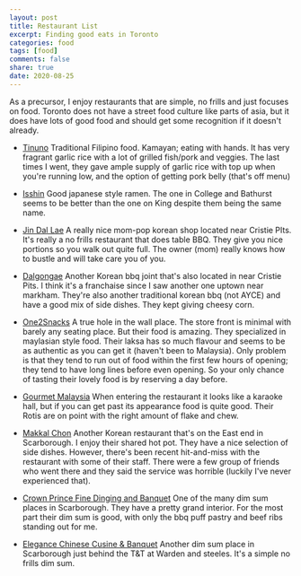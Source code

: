 ```yaml
---
layout: post
title: Restaurant List
excerpt: Finding good eats in Toronto
categories: food
tags: [food]
comments: false
share: true
date: 2020-08-25
---
```

As a precursor, I enjoy restaurants that are simple, no frills and just focuses on food. Toronto does not have a street food culture like parts of asia, but it does have lots of good food and should get some recognition if it doesn't already.

- [Tinuno](http://tinunothirtyone.com/?utm_medium=StefouWasHere)
Traditional Filipino food. Kamayan; eating with hands. It has very fragrant garlic rice with a lot of grilled fish/pork and veggies. The last times I went, they gave ample supply of garlic rice with top up when you're running low, and the option of getting pork belly (that's off menu)

- [Isshin](https://www.ramenisshin.com/?utm_medium=StefouWasHere)
Good japanese style ramen. The one in College and Bathurst seems to be better than the one on King despite them being the same name. 

- [Jin Dal Lae](https://www.yelp.ca/biz/jin-dal-lae-toronto?osq=korean+bbq&utm_medium=StefouWasHere)
A really nice mom-pop korean shop located near Cristie PIts. It's really a no frills restaurant that does table BBQ. They give you nice portions so you walk out quite full. The owner (mom) really knows how to bustle and will take care you of you.

- [Dalgongae](https://www.yelp.ca/biz/daldongnae-toronto?osq=korean+bbq&utm_medium=StefouWasHere)
Another Korean bbq joint that's also located in near Cristie Pits. I think it's a franchaise since I saw another one uptown near markham. They're also another traditional korean bbq (not AYCE) and have a good mix of side dishes. They kept giving cheesy corn. 

- [One2Snacks](https://www.google.com/search?q=one%20two%20snack&oq=onetwosnack&aqs=chrome.1.69i57j0l4.2708j0j7&sourceid=chrome&ie=UTF-8&sxsrf=ACYBGNRn6_c6h_ZrsYnn6mBAmUFma0HX4g:1577120738204&npsic=0&rflfq=1&rlha=0&rllag=43781407,-79344948,5521&tbm=lcl&rldimm=13914961190805711257&lqi=Cg1vbmUgdHdvIHNuYWNrWhcKABgAGAEYAiINb25lIHR3byBzbmFjaw&phdesc=SpdCcLqAGV8&ved=2ahUKEwiShfnKoMzmAhUKPK0KHSsxBPAQvS4wAXoECAsQLg&rldoc=1&tbs=lrf:!1m4!1u3!2m2!3m1!1e1!1m4!1u2!2m2!2m1!1e1!1m4!1u16!2m2!16m1!1e1!1m4!1u16!2m2!16m1!1e2!2m1!1e2!2m1!1e3!2m1!1e16!3sIAE,lf:1,lf_ui:9&rlst=f#rlfi=hd:;si:13914961190805711257,l,Cg1vbmUgdHdvIHNuYWNrWhcKABgAGAEYAiINb25lIHR3byBzbmFjaw,y,SpdCcLqAGV8;mv:[[43.7879019,-79.268393],[43.7749123,-79.4215043]];tbs:lrf:!1m4!1u3!2m2!3m1!1e1!1m4!1u2!2m2!2m1!1e1!1m4!1u16!2m2!16m1!1e1!1m4!1u16!2m2!16m1!1e2!2m1!1e2!2m1!1e3!2m1!1e16!3sIAE,lf:1,lf_ui:9)
A true hole in the wall place. The store front is minimal with barely any seating place. But their food is amazing. They specialized in maylasian style food. Their laksa has so much flavour and seems to be as authentic as you can get it (haven't been to Malaysia). Only problem is that they tend to run out of food within the first few hours of opening; they tend to have long lines before even opening. So your only chance of tasting their lovely food is by reserving a day before.

- [Gourmet Malaysia](https://www.google.ca/maps/place/Gourmet+Malaysia+Restaurant/@43.7888417,-79.2698519,17z/data=!4m5!3m4!1s0x89d4d10d2463cfbd:0x88bf93a17450d5c7!8m2!3d43.7883888!4d-79.266684)
When entering the restaurant it looks like a karaoke hall, but if you can get past its appearance food is quite good. Their Rotis are on point with the right amount of flake and chew. 

- [Makkal Chon](https://www.google.ca/maps/place/Makkal+Chon/@43.7501557,-79.2977159,12z/data=!4m8!1m2!2m1!1skorean!3m4!1s0x0:0xe323dc6c3af6524f!8m2!3d43.7446074!4d-79.2962694)
Another Korean restaurant that's on the East end in Scarborough. I enjoy their shared hot pot. They have a nice selection of side dishes. However, there's been recent hit-and-miss with the restaurant with some of their staff. There were a few group of friends who went there and they said the service was horrible (luckily I've never experienced that).

- [Crown Prince Fine Dinging and Banquet](https://www.google.ca/maps/place/Crown+Prince+Fine+Dining+and+Banquet/@43.8096495,-79.3410966,16z/data=!4m8!1m2!2m1!1skorean!3m4!1s0x0:0xe4161d8fbdff5f70!8m2!3d43.8063892!4d-79.3386108)
One of the many dim sum places in Scarborough. They have a pretty grand interior. For the most part their dim sum is good, with only the bbq puff pastry and beef ribs standing out for me.

- [Elegance Chinese Cusine & Banquet](https://www.google.ca/maps/place/%E9%9B%85%E6%99%AF%E8%B1%AA%E8%8B%91+Elegance+Chinese+Cuisine+%26+Banquet/@43.8233094,-79.3285814,17z/data=!4m8!1m2!2m1!1skorean!3m4!1s0x0:0xf09a4b9f639296be!8m2!3d43.8245192!4d-79.3262786)
Another dim sum place in Scarborough just behind the T&T at Warden and steeles. It's a simple no frills dim sum.
